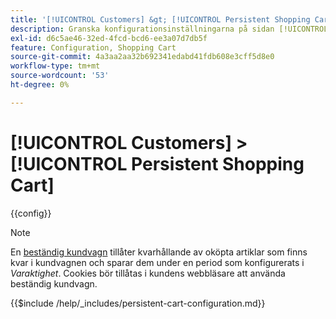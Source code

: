 ```yaml
---
title: '[!UICONTROL Customers] &gt; [!UICONTROL Persistent Shopping Cart]'
description: Granska konfigurationsinställningarna på sidan [!UICONTROL Customers] &gt; [!UICONTROL Persistent Shopping Cart] i Commerce Admin.
exl-id: d6c5ae46-32ed-4fcd-bcd6-ee3a07d7db5f
feature: Configuration, Shopping Cart
source-git-commit: 4a3aa2aa32b692341edabd41fdb608e3cff5d8e0
workflow-type: tm+mt
source-wordcount: '53'
ht-degree: 0%

---
```


# [!UICONTROL Customers] > [!UICONTROL Persistent Shopping Cart]

{{config}}

>[!NOTE]
>
>En [beständig kundvagn](../../stores-purchase/cart-persistent.md) tillåter kvarhållande av oköpta artiklar som finns kvar i kundvagnen och sparar dem under en period som konfigurerats i _Varaktighet_. Cookies bör tillåtas i kundens webbläsare att använda beständig kundvagn.


{{$include /help/_includes/persistent-cart-configuration.md}}

<!-- Last updated from includes: 2024-10-31 10:02:14 -->
